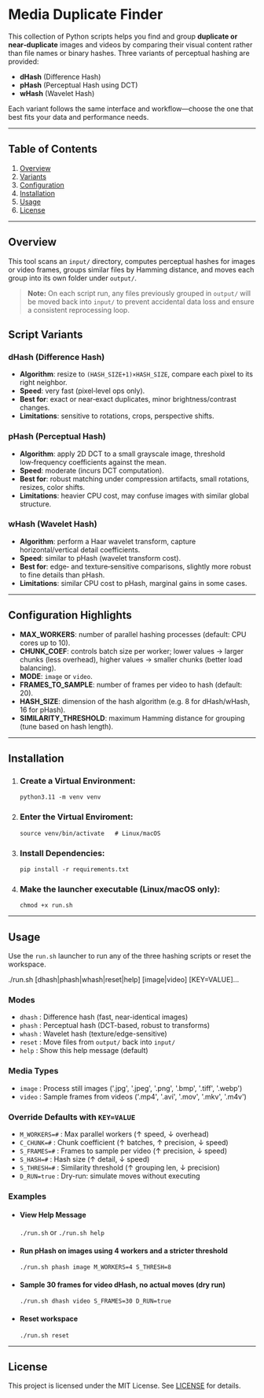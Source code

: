 # Media Duplicate Finder

This collection of Python scripts helps you find and group **duplicate or near‑duplicate** images and videos by comparing their visual content rather than file names or binary hashes. Three variants of perceptual hashing are provided:

* **dHash** (Difference Hash)
* **pHash** (Perceptual Hash using DCT)
* **wHash** (Wavelet Hash)

Each variant follows the same interface and workflow—choose the one that best fits your data and performance needs.

---

## Table of Contents

1. [Overview](#overview)
2. [Variants](#script-variants)
3. [Configuration](#configuration-highlights)
4. [Installation](#installation)
5. [Usage](#usage)
6. [License](#license)

---

## Overview

This tool scans an `input/` directory, computes perceptual hashes for images or video frames, groups similar files by Hamming distance, and moves each group into its own folder under `output/`.

> **Note:** On each script run, any files previously grouped in `output/` will be moved back into `input/` to prevent accidental data loss and ensure a consistent reprocessing loop.

## Script Variants

### dHash (Difference Hash)

* **Algorithm**: resize to `(HASH_SIZE+1)×HASH_SIZE`, compare each pixel to its right neighbor.
* **Speed**: very fast (pixel‑level ops only).
* **Best for**: exact or near‑exact duplicates, minor brightness/contrast changes.
* **Limitations**: sensitive to rotations, crops, perspective shifts.

### pHash (Perceptual Hash)

* **Algorithm**: apply 2D DCT to a small grayscale image, threshold low‑frequency coefficients against the mean.
* **Speed**: moderate (incurs DCT computation).
* **Best for**: robust matching under compression artifacts, small rotations, resizes, color shifts.
* **Limitations**: heavier CPU cost, may confuse images with similar global structure.

### wHash (Wavelet Hash)

* **Algorithm**: perform a Haar wavelet transform, capture horizontal/vertical detail coefficients.
* **Speed**: similar to pHash (wavelet transform cost).
* **Best for**: edge‑ and texture‑sensitive comparisons, slightly more robust to fine details than pHash.
* **Limitations**: similar CPU cost to pHash, marginal gains in some cases.

---

## Configuration Highlights

* **MAX\_WORKERS**: number of parallel hashing processes (default: CPU cores up to 10).
* **CHUNK\_COEF**: controls batch size per worker; lower values → larger chunks (less overhead), higher values → smaller chunks (better load balancing).
* **MODE**: `image` or `video`.
* **FRAMES\_TO\_SAMPLE**: number of frames per video to hash (default: 20).
* **HASH\_SIZE**: dimension of the hash algorithm (e.g. 8 for dHash/wHash, 16 for pHash).
* **SIMILARITY\_THRESHOLD**: maximum Hamming distance for grouping (tune based on hash length).

---

## Installation

1. ### Create a Virtual Environment:
   `python3.11 -m venv venv`

3. ### Enter the Virtual Enviroment:
   `source venv/bin/activate   # Linux/macOS`

5. ### Install Dependencies:
   `pip install -r requirements.txt`

7. ### Make the launcher executable (Linux/macOS only):
   `chmod +x run.sh`

---

## Usage

Use the `run.sh` launcher to run any of the three hashing scripts or reset the workspace.

./run.sh [dhash|phash|whash|reset|help] [image|video] [KEY=VALUE]...

### Modes

* `dhash`   : Difference hash (fast, near-identical images)
* `phash`   : Perceptual hash (DCT-based, robust to transforms)
* `whash`   : Wavelet hash (texture/edge-sensitive)
* `reset`   : Move files from `output/` back into `input/`
* `help`    : Show this help message (default)

### Media Types

* `image` : Process still images ('.jpg', '.jpeg', '.png', '.bmp', '.tiff', '.webp')
* `video` : Sample frames from videos ('.mp4', '.avi', '.mov', '.mkv', '.m4v')

### Override Defaults with `KEY=VALUE`

* `M_WORKERS=#`    : Max parallel workers (↑ speed, ↓ overhead)
* `C_CHUNK=#`      : Chunk coefficient (↑ batches, ↑ precision, ↓ speed)
* `S_FRAMES=#`     : Frames to sample per video (↑ precision, ↓ speed)
* `S_HASH=#`       : Hash size (↑ detail, ↓ speed)
* `S_THRESH=#`     : Similarity threshold (↑ grouping len, ↓ precision)
* `D_RUN=true`     : Dry-run: simulate moves without executing

### Examples

* #### View Help Message
  `./run.sh` or `./run.sh help`
* #### Run pHash on images using 4 workers and a stricter threshold
  `./run.sh phash image M_WORKERS=4 S_THRESH=8`
* #### Sample 30 frames for video dHash, no actual moves (dry run)
  `./run.sh dhash video S_FRAMES=30 D_RUN=true`
* #### Reset workspace
  `./run.sh reset`

---

## License

This project is licensed under the MIT License. See [LICENSE](LICENSE) for details.
